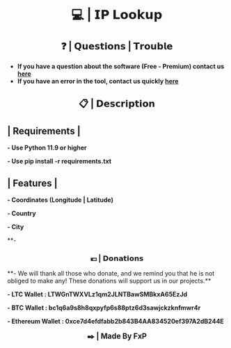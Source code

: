 <h1 align="center">💻 | 𝗜𝗣 𝗟𝗼𝗼𝗸𝘂𝗽</h1>

<h2 align="center">❓ | 𝗤𝘂𝗲𝘀𝘁𝗶𝗼𝗻𝘀 | 𝗧𝗿𝗼𝘂𝗯𝗹𝗲</h2>

- **If you have a question about the software (Free - Premium) contact us [here](https://discord.gg/jzmmCkrrU6)**
- **If you have an error in the tool, contact us quickly [here](https://discord.gg/jzmmCkrrU6)**

<h2 align="center">📋 | 𝗗𝗲𝘀𝗰𝗿𝗶𝗽𝘁𝗶𝗼𝗻</h2>

## | Requirements |
**- Use Python 11.9 or higher**

**- Use pip install -r requirements.txt**

## | Features |
**- Coordinates (Longitude | Latitude)**

**- Country**

**- City**

**-

<h3 align="center">💶 | 𝗗𝗼𝗻𝗮𝘁𝗶𝗼𝗻𝘀</h3>
**- We will thank all those who donate, and we remind you that he is not obliged to make any! These donations will support us in our projects.**

**- LTC Wallet : LTWGnTWXVLz1qm2JLNTBawSMBkxA65EzJd**

**- BTC Wallet : bc1q6a9s8h8qxpyfp6s88ptz6d3sawjckzknfmwr4r**

**- Ethereum Wallet : 0xce7d4efdfabb2b843B4AA834520ef397A2dB244E**

<p align="center">
  <b><big>✒️ | Made By FxP</big></b>
</p>


